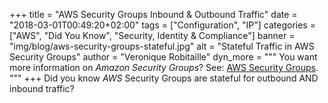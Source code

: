 +++
title = "AWS Security Groups Inbound & Outbound Traffic"
date = "2018-03-01T00:49:20+02:00"
tags = ["Configuration", "IP"]
categories = ["AWS", "Did You Know", "Security, Identity & Compliance"]
banner = "img/blog/aws-security-groups-stateful.jpg"
alt = "Stateful Traffic in AWS Security Groups"
author = "Veronique Robitaille"
dyn_more = """
You want more information on <i>Amazon Security Groups</i>?  See: <a href="http://docs.aws.amazon.com/AWSEC2/latest/UserGuide/using-network-security.html" target="_blank">AWS Security Groups</a>.          
"""
+++
Did you know <i>AWS</i> Security Groups are stateful for outbound AND inbound traffic?
